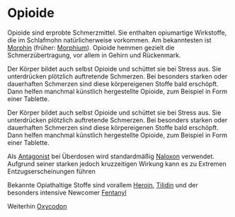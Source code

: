# Opioide

Opioide sind erprobte Schmerzmittel. Sie enthalten opiumartige Wirkstoffe, die im Schlafmohn natürlicherweise vorkommen. Am bekanntesten ist [Morphin](Morphium.md) (früher: [Morphium](Morphium.md)). Opioide hemmen gezielt die Schmerzübertragung, vor allem in Gehirn und Rückenmark.

Der Körper bildet auch selbst Opioide und schüttet sie bei Stress aus. Sie unterdrücken plötzlich auftretende Schmerzen. Bei besonders starken oder dauerhaften Schmerzen sind diese körpereigenen Stoffe bald erschöpft. Dann helfen manchmal künstlich hergestellte Opioide, zum Beispiel in Form einer Tablette.

Der Körper bildet auch selbst Opioide und schüttet sie bei Stress aus. Sie unterdrücken plötzlich auftretende Schmerzen. Bei besonders starken oder dauerhaften Schmerzen sind diese körpereigenen Stoffe bald erschöpft. Dann helfen manchmal künstlich hergestellte Opioide, zum Beispiel in Form einer Tablette.

Als [Antagonist](../../../../Glossar/Antagonist.md) bei Überdosen wird standardmäßig [Naloxon](Naloxon.md) verwendet. Aufgrund seiner starken jedoch kruzzeitigen Wirkung kann es zu Extremen Entzugserscheinungen führen

Bekannte Opiathaltige Stoffe sind vorallem [Heroin](Heroin.md), [Tilidin](Tilidin.md) und der besonders intensive Newcomer [Fentanyl](Fentanyl.md)

Weiterhin [Oxycodon](Oxycodon.md)